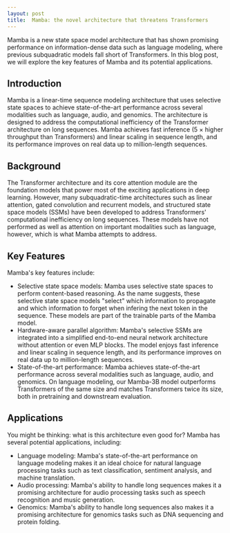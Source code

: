 ```yaml
---
layout: post
title:  Mamba: the novel architecture that threatens Transformers
---
```


Mamba is a new state space model architecture that has shown promising performance on information-dense data such as language modeling, where previous subquadratic models fall short of Transformers. In this blog post, we will explore the key features of Mamba and its potential applications.

## Introduction
Mamba is a linear-time sequence modeling architecture that uses selective state spaces to achieve state-of-the-art performance across several modalities such as language, audio, and genomics. The architecture is designed to address the computational inefficiency of the Transformer architecture on long sequences. Mamba achieves fast inference (5 × higher throughput than Transformers) and linear scaling in sequence length, and its performance improves on real data up to million-length sequences.

## Background
The Transformer architecture and its core attention module are the foundation models that power most of the exciting applications in deep learning. However, many subquadratic-time architectures such as linear attention, gated convolution and recurrent models, and structured state space models (SSMs) have been developed to address Transformers' computational inefficiency on long sequences. These models have not performed as well as attention on important modalities such as language, however, which is what Mamba attempts to address.

## Key Features
Mamba's key features include:
- Selective state space models: Mamba uses selective state spaces to perform content-based reasoning. As the name suggests, these selective state space models "select" which information to propagate and which information to forget when infering the next token in the sequence. These models are part of the trainable parts of the Mamba model.
- Hardware-aware parallel algorithm: Mamba's selective SSMs are integrated into a simplified end-to-end neural network architecture without attention or even MLP blocks. The model enjoys fast inference and linear scaling in sequence length, and its performance improves on real data up to million-length sequences. 
- State-of-the-art performance: Mamba achieves state-of-the-art performance across several modalities such as language, audio, and genomics. On language modeling, our Mamba-3B model outperforms Transformers of the same size and matches Transformers twice its size, both in pretraining and downstream evaluation.

## Applications
You might be thinking: what is this architecture even good for? Mamba has several potential applications, including:
- Language modeling: Mamba's state-of-the-art performance on language modeling makes it an ideal choice for natural language processing tasks such as text classification, sentiment analysis, and machine translation.
- Audio processing: Mamba's ability to handle long sequences makes it a promising architecture for audio processing tasks such as speech recognition and music generation.
- Genomics: Mamba's ability to handle long sequences also makes it a promising architecture for genomics tasks such as DNA sequencing and protein folding.
